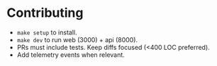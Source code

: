 # Contributing
- `make setup` to install.
- `make dev` to run web (3000) + api (8000).
- PRs must include tests. Keep diffs focused (<400 LOC preferred).
- Add telemetry events when relevant.
